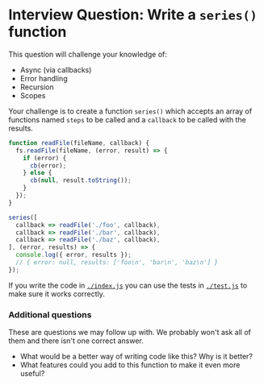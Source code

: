 # Interview Question: Write a `series()` function

This question will challenge your knowledge of:

- Async (via callbacks)
- Error handling
- Recursion
- Scopes

Your challenge is to create a function `series()` which accepts an array of
functions named `steps` to be called and a `callback` to be called with the
results.

```js
function readFile(fileName, callback) {
  fs.readFile(fileName, (error, result) => {
    if (error) {
      cb(error);
    } else {
      cb(null, result.toString());
    }
  });
}

series([
  callback => readFile('./foo', callback),
  callback => readFile('./bar', callback),
  callback => readFile('./baz', callback),
], (error, results) => {
  console.log({ error, results });
  // { error: null, results: ['foo\n', 'bar\n', 'baz\n'] }
});
```

If you write the code in [`./index.js`](index.js) you can use the tests in
[`./test.js`](test.js) to make sure it works correctly.

### Additional questions

These are questions we may follow up with. We probably won't ask all of them
and there isn't one correct answer.

- What would be a better way of writing code like this? Why is it better?
- What features could you add to this function to make it even more useful?
